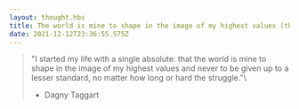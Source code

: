 ```yaml
---
layout: thought.hbs
title: The world is mine to shape in the image of my highest values (thought)
date: 2021-12-12T23:36:55.575Z
---
```

> "I started my life with a single absolute: that the world is mine to shape in the image of my highest values and never to be given up to a lesser standard, no matter how long or hard the struggle."\
> - Dagny Taggart